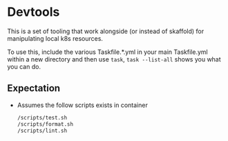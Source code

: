 # Devtools

This is a set of tooling that work alongside (or instead of skaffold) for manipulating local k8s resources.

To use this, include the various Taskfile.*.yml in your main Taskfile.yml within a new directory and then use `task`, `task --list-all` shows you what you can do.

## Expectation

- Assumes the follow scripts exists in container
  ```bash
  /scripts/test.sh
  /scripts/format.sh
  /scripts/lint.sh
  ```

